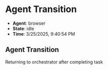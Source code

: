 # Agent Transition

- **Agent**: browser
- **State**: idle
- **Time**: 3/25/2025, 9:40:54 PM

## Agent Transition

Returning to orchestrator after completing task

